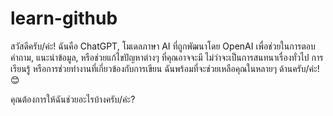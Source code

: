 # learn-github


สวัสดีครับ/ค่ะ! ฉันคือ ChatGPT, โมเดลภาษา AI ที่ถูกพัฒนาโดย OpenAI เพื่อช่วยในการตอบคำถาม, แนะนำข้อมูล, หรือช่วยแก้ไขปัญหาต่างๆ ที่คุณอาจจะมี ไม่ว่าจะเป็นการสนทนาเรื่องทั่วไป การเรียนรู้ หรือการช่วยทำงานที่เกี่ยวข้องกับการเขียน ฉันพร้อมที่จะช่วยเหลือคุณในหลายๆ ด้านครับ/ค่ะ! 😊

คุณต้องการให้ฉันช่วยอะไรบ้างครับ/ค่ะ?
